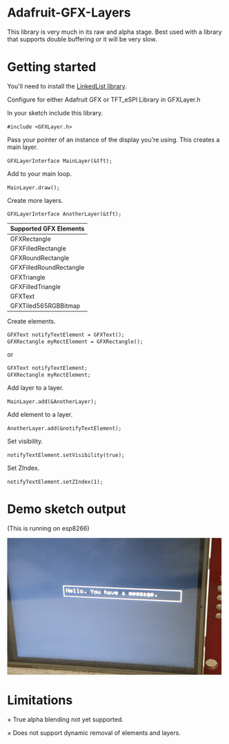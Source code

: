 # Adafruit-GFX-Layers
This library is very much in its raw and alpha stage. Best used with a library that supports double buffering or it will be very slow.

# Getting started

You'll need to install the [LinkedList library](https://github.com/ivanseidel/LinkedList).

Configure for either Adafruit GFX or TFT_eSPI Library in GFXLayer.h

In your sketch include this library.

`#include <GFXLayer.h>`

Pass your pointer of an instance of the display you're using. This creates a main layer.

`GFXLayerInterface MainLayer(&tft);`

Add to your main loop.

`MainLayer.draw();`

Create more layers.

```
GFXLayerInterface AnotherLayer(&tft);
```
|Supported GFX Elements | 
|-----------------------| 
|      GFXRectangle     | 
|   GFXFilledRectangle  |
|   GFXRoundRectangle   |
|GFXFilledRoundRectangle|
|      GFXTriangle      |
|   GFXFilledTriangle   |
|        GFXText        |
|  GFXTiled565RGBBitmap |

Create elements.
```
GFXText notifyTextElement = GFXText();
GFXRectangle myRectElement = GFXRectangle();
```
or
```
GFXText notifyTextElement;
GFXRectangle myRectElement;
```
Add layer to a layer.

` MainLayer.add(&AnotherLayer); `

Add element to a layer.

`AnotherLayer.add(&notifyTextElement);`

Set visibility.

`notifyTextElement.setVisibility(true);`

Set ZIndex.

`notifyTextElement.setZIndex(1);`

# Demo sketch output

(This is running on esp8266)

![ILI9341 Example](data/ILI9341Layers.gif)
# Limitations
× True alpha blending not yet supported.

× Does not support dynamic removal of elements and layers.
